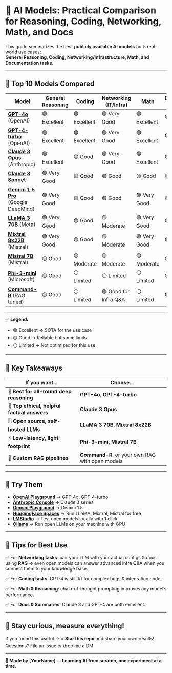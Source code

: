 # 🚀 AI Models: Practical Comparison for Reasoning, Coding, Networking, Math, and Docs

This guide summarizes the best **publicly available AI models** for 5 real-world use cases:  
**General Reasoning, Coding, Networking/Infrastructure, Math, and Documentation tasks.**

---

## 📌 **Top 10 Models Compared**

| Model | General Reasoning | Coding | Networking (IT/Infra) | Math | Documentation & Writing |
|-------|-------------------|--------|-----------------------|------|-------------------------|
| **[GPT-4o](https://openai.com/index/hello-gpt-4o)** (OpenAI) | 🟢 Excellent | 🟢 Excellent | 🟢 Very Good | 🟢 Excellent | 🟢 Excellent |
| **[GPT-4-turbo](https://platform.openai.com/docs/models/gpt-4-turbo)** (OpenAI) | 🟢 Excellent | 🟢 Excellent | 🟢 Very Good | 🟢 Excellent | 🟢 Excellent |
| **[Claude 3 Opus](https://www.anthropic.com/product)** (Anthropic) | 🟢 Excellent | 🟡 Good | 🟢 Very Good | 🟢 Excellent | 🟢 Excellent |
| **[Claude 3 Sonnet](https://www.anthropic.com/product)** | 🟢 Very Good | 🟡 Good | 🟢 Good | 🟡 Good | 🟢 Very Good |
| **[Gemini 1.5 Pro](https://deepmind.google/technologies/gemini/)** (Google DeepMind) | 🟢 Very Good | 🟡 Good | 🟢 Good | 🟢 Very Good | 🟢 Very Good |
| **[LLaMA 3 70B](https://ai.meta.com/llama/)** (Meta) | 🟢 Very Good | 🟡 Good | 🟡 Moderate | 🟢 Very Good | 🟢 Good |
| **[Mixtral 8x22B](https://mistral.ai/news/mixtral-of-experts/)** (Mistral) | 🟢 Very Good | 🟡 Good | 🟡 Moderate | 🟢 Very Good | 🟢 Good |
| **[Mistral 7B](https://mistral.ai/news/announcing-mistral-7b/)** (Mistral) | 🟡 Good | 🟡 Moderate | 🟡 Moderate | 🟡 Moderate | 🟡 Good |
| **[Phi-3-mini](https://www.microsoft.com/en-us/research/blog/phi-3-open-models/)** (Microsoft) | 🟡 Good | ⚪️ Limited | ⚪️ Limited | ⚪️ Limited | 🟡 Good |
| **[Command-R](https://huggingface.co/thudm/command-r-v01)** (RAG tuned) | 🟡 Good | ⚪️ Limited | 🟢 Good for Infra Q&A | ⚪️ Limited | 🟢 Very Good |

---

✅ **Legend:**  
- 🟢 Excellent → SOTA for the use case  
- 🟡 Good → Reliable but some limits  
- ⚪️ Limited → Not optimized for this use

---

## 📌 **Key Takeaways**

| If you want... | Choose... |
|----------------|-----------|
| 🧠 **Best for all-round deep reasoning** | **GPT-4o**, **GPT-4-turbo** |
| 👑 **Top ethical, helpful factual answers** | **Claude 3 Opus** |
| 🗄️ **Open source, self-hosted LLMs** | **LLaMA 3 70B**, **Mixtral 8x22B** |
| ⚡ **Low-latency, light footprint** | **Phi-3-mini**, **Mistral 7B** |
| 🧩 **Custom RAG pipelines** | **Command-R**, or your own RAG with open models |

---

## 📌 **Try Them**

- **[OpenAI Playground](https://platform.openai.com/playground)** → GPT-4o, GPT-4-turbo
- **[Anthropic Console](https://claude.ai/)** → Claude 3 series
- **[Gemini Playground](https://gemini.google.com/app)** → Gemini 1.5
- **[HuggingFace Spaces](https://huggingface.co/spaces)** → Run LLaMA, Mixtral, Mistral for free
- **[LMStudio](https://lmstudio.ai/)** → Test open models locally with 1 click
- **[Ollama](https://ollama.com/)** → Run open LLMs on your machine with GPU

---

## 📌 **Tips for Best Use**

✅ For **Networking tasks**: pair your LLM with your actual configs & docs using **RAG** → even open models can answer advanced infra Q&A when you connect them to your knowledge base.

✅ For **Coding tasks**: GPT-4 is still #1 for complex bugs & integration code.

✅ For **Math & Reasoning**: chain-of-thought prompting improves any model’s performance.

✅ For **Docs & Summaries**: Claude 3 and GPT-4 are both excellent.

---

## 🚀 **Stay curious, measure everything!**

If you found this useful → ⭐️ **Star this repo** and share your own results!  
Questions? File an issue or drop me a DM.

---

**📌 Made by [YourName] — Learning AI from scratch, one experiment at a time.**

